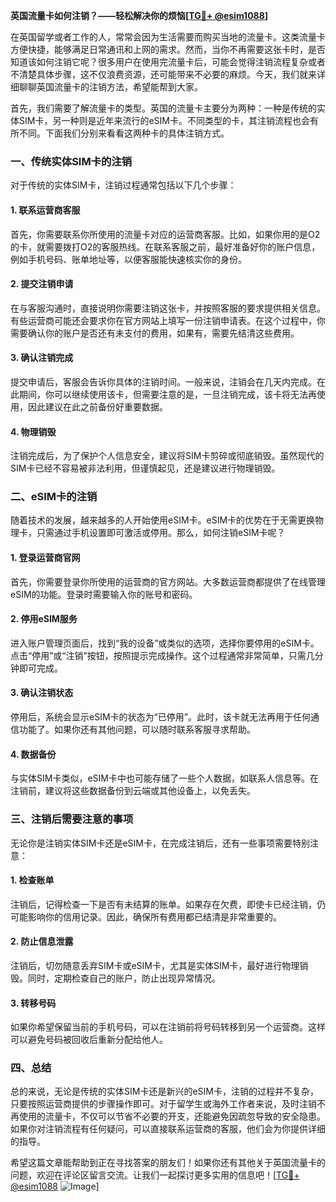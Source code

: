**英国流量卡如何注销？——轻松解决你的烦恼[[TG💪+ @esim1088](https://t.me/s/esim1088)]**

在英国留学或者工作的人，常常会因为生活需要而购买当地的流量卡。这类流量卡方便快捷，能够满足日常通讯和上网的需求。然而，当你不再需要这张卡时，是否知道该如何注销它呢？很多用户在使用完流量卡后，可能会觉得注销流程复杂或者不清楚具体步骤，这不仅浪费资源，还可能带来不必要的麻烦。今天，我们就来详细聊聊英国流量卡的注销方法，希望能帮到大家。

首先，我们需要了解流量卡的类型。英国的流量卡主要分为两种：一种是传统的实体SIM卡，另一种则是近年来流行的eSIM卡。不同类型的卡，其注销流程也会有所不同。下面我们分别来看看这两种卡的具体注销方式。

### 一、传统实体SIM卡的注销

对于传统的实体SIM卡，注销过程通常包括以下几个步骤：

#### 1. 联系运营商客服
首先，你需要联系你所使用的流量卡对应的运营商客服。比如，如果你用的是O2的卡，就需要拨打O2的客服热线。在联系客服之前，最好准备好你的账户信息，例如手机号码、账单地址等，以便客服能快速核实你的身份。

#### 2. 提交注销申请
在与客服沟通时，直接说明你需要注销这张卡，并按照客服的要求提供相关信息。有些运营商可能还会要求你在官方网站上填写一份注销申请表。在这个过程中，你需要确认你的账户是否还有未支付的费用，如果有，需要先结清这些费用。

#### 3. 确认注销完成
提交申请后，客服会告诉你具体的注销时间。一般来说，注销会在几天内完成。在此期间，你可以继续使用该卡，但需要注意的是，一旦注销完成，该卡将无法再使用，因此建议在此之前备份好重要数据。

#### 4. 物理销毁
注销完成后，为了保护个人信息安全，建议将SIM卡剪碎或彻底销毁。虽然现代的SIM卡已经不容易被非法利用，但谨慎起见，还是建议进行物理销毁。

### 二、eSIM卡的注销

随着技术的发展，越来越多的人开始使用eSIM卡。eSIM卡的优势在于无需更换物理卡，只需通过手机设置即可激活或停用。那么，如何注销eSIM卡呢？

#### 1. 登录运营商官网
首先，你需要登录你所使用的运营商的官方网站。大多数运营商都提供了在线管理eSIM的功能。登录时需要输入你的账号和密码。

#### 2. 停用eSIM服务
进入账户管理页面后，找到“我的设备”或类似的选项，选择你要停用的eSIM卡。点击“停用”或“注销”按钮，按照提示完成操作。这个过程通常非常简单，只需几分钟即可完成。

#### 3. 确认注销状态
停用后，系统会显示eSIM卡的状态为“已停用”。此时，该卡就无法再用于任何通信功能了。如果你还有其他问题，可以随时联系客服寻求帮助。

#### 4. 数据备份
与实体SIM卡类似，eSIM卡中也可能存储了一些个人数据，如联系人信息等。在注销前，建议将这些数据备份到云端或其他设备上，以免丢失。

### 三、注销后需要注意的事项

无论你是注销实体SIM卡还是eSIM卡，在完成注销后，还有一些事项需要特别注意：

#### 1. 检查账单
注销后，记得检查一下是否有未结算的账单。如果存在欠费，即使卡已经注销，仍可能影响你的信用记录。因此，确保所有费用都已结清是非常重要的。

#### 2. 防止信息泄露
注销后，切勿随意丢弃SIM卡或eSIM卡，尤其是实体SIM卡，最好进行物理销毁。同时，定期检查自己的账户，防止出现异常情况。

#### 3. 转移号码
如果你希望保留当前的手机号码，可以在注销前将号码转移到另一个运营商。这样可以避免号码被回收后重新分配给他人。

### 四、总结

总的来说，无论是传统的实体SIM卡还是新兴的eSIM卡，注销的过程并不复杂，只要按照运营商提供的步骤操作即可。对于留学生或海外工作者来说，及时注销不再使用的流量卡，不仅可以节省不必要的开支，还能避免因疏忽导致的安全隐患。如果你对注销流程有任何疑问，可以直接联系运营商的客服，他们会为你提供详细的指导。

希望这篇文章能帮助到正在寻找答案的朋友们！如果你还有其他关于英国流量卡的问题，欢迎在评论区留言交流。让我们一起探讨更多实用的信息吧！[[TG💪+ @esim1088](https://t.me/s/esim1088) ![Image](https://i.postimg.cc/4NQfJmqS/Snipaste-2025-05-13-00-14-12.png)]